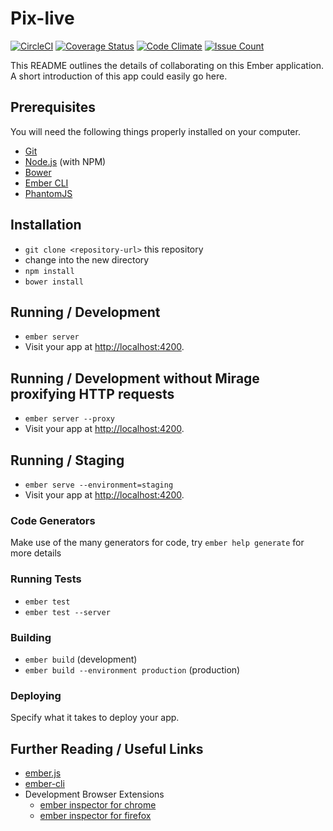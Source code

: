 # Pix-live

[![CircleCI](https://circleci.com/gh/sgmap/pix-live/tree/master.svg?style=svg)](https://circleci.com/gh/sgmap/pix-live/tree/master) [![Coverage Status](https://coveralls.io/repos/github/sgmap/pix-live/badge.svg?branch=master)](https://coveralls.io/github/sgmap/pix-live?branch=master) [![Code Climate](https://codeclimate.com/github/sgmap/pix-live/badges/gpa.svg)](https://codeclimate.com/github/sgmap/pix-live) [![Issue Count](https://codeclimate.com/github/sgmap/pix-live/badges/issue_count.svg)](https://codeclimate.com/github/sgmap/pix-live)

This README outlines the details of collaborating on this Ember application.
A short introduction of this app could easily go here.

## Prerequisites

You will need the following things properly installed on your computer.

* [Git](http://git-scm.com/)
* [Node.js](http://nodejs.org/) (with NPM)
* [Bower](http://bower.io/)
* [Ember CLI](http://ember-cli.com/)
* [PhantomJS](http://phantomjs.org/)

## Installation

* `git clone <repository-url>` this repository
* change into the new directory
* `npm install`
* `bower install`

## Running / Development

* `ember server`
* Visit your app at [http://localhost:4200](http://localhost:4200).

## Running / Development without Mirage proxifying HTTP requests

* `ember server --proxy`
* Visit your app at [http://localhost:4200](http://localhost:4200).

## Running / Staging

* `ember serve --environment=staging`
* Visit your app at [http://localhost:4200](http://localhost:4200).

### Code Generators

Make use of the many generators for code, try `ember help generate` for more details

### Running Tests

* `ember test`
* `ember test --server`

### Building

* `ember build` (development)
* `ember build --environment production` (production)

### Deploying

Specify what it takes to deploy your app.

## Further Reading / Useful Links

* [ember.js](http://emberjs.com/)
* [ember-cli](http://ember-cli.com/)
* Development Browser Extensions
  * [ember inspector for chrome](https://chrome.google.com/webstore/detail/ember-inspector/bmdblncegkenkacieihfhpjfppoconhi)
  * [ember inspector for firefox](https://addons.mozilla.org/en-US/firefox/addon/ember-inspector/)

